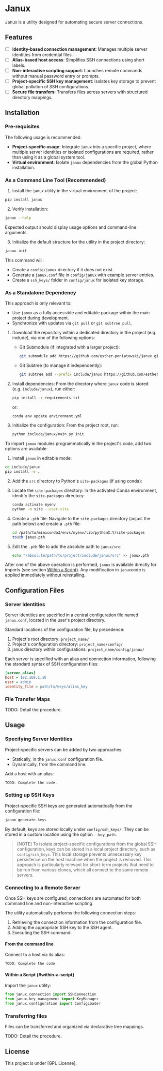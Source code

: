 # Janux

Janux is a utility designed for automating secure server connections.

## Features

- [ ] **Identity-based connection management**: Manages multiple server identities from credential
  files.
- [ ] **Alias-based host access**: Simplifies SSH connections using short labels.
- [ ] **Non-interactive scripting support**: Launches remote commands without manual password entry
  or prompts.
- [ ] **Project-specific SSH key management**: Isolates key storage to prevent global pollution of
  SSH configurations.
- [ ] **Secure file transfers**: Transfers files across servers with structured directory mappings.

## Installation

### Pre-requisites

The following usage is recommended:

- **Project-specific usage:** Integrate `janux` into a specific project, where multiple server
  identities or isolated configurations are required, rather than using it as a global system tool.
- **Virtual environment**: Isolate `janux` dependencies from the global Python installation.

### As a Command Line Tool (Recommended)

1. Install the `janux` utility in the virtual environment of the project:

  ```bash
  pip install janux
  ```

2. Verify installation:
  
  ```sh
  janux --help
  ```
  
  Expected output should display usage options and command-line arguments.
  
3. Initialize the default structure for the utility in the project directory:

  ```sh
  janux init
  ```
  
  This command will:
  
  - Create a `config/janux` directory if it does not exist.
  - Generate a `janux.conf` file in `config/janux` with example server entries.
  - Create a `ssh_keys/` folder in `config/janux` for isolated key storage.

### As a Standalone Dependency

This approach is only relevant to:

- Use `janux` as a fully accessible and editable package within the main project during development.
- Synchronize with updates via `git pull` or `git subtree pull`.

1. Download the repository within a dedicated directory in the project (e.g. include), via one of
   the following options:

   - Git Submodule (if integrated with a larger project):

     ```sh
     git submodule add https://github.com/esther-poniatowski/janux.git include/janux
     ```

   - Git Subtree (to manage it independently):

     ```sh
     git subtree add --prefix include/janux https://github.com/esther-poniatowski/janux.git main
     ```

2. Install dependencies: From the directory where `janux` code is stored (e.g. `include/janux`), run
   either:

   ```sh
   pip install -r requirements.txt
   ```
   
   or:
   
   ```sh
   conda env update environment.yml
   ```

4. Initialize the configuration: From the project root, run:

   ```sh
   python include/janux/main.py init
   ```

To import `janux` modules programmatically in the project's code, add two options are available:

1. Install `janux` in editable mode:
  
  ```sh
  cd include/janux
  pip install -e .
  ```

2. Add the `src` directory to Python's `site-packages` (if using conda):

  1. Locate the `site-packages` directory: In the activated Conda environment, identify the
     `site-packages` directory:
  
     ```sh
     conda activate myenv
     python -m site --user-site
     ```

  2. Create a `.pth` file: Navigate to the `site-packages` directory (adjust the path below) and
     create a `.pth` file:
  
     ```sh
     cd /path/to/miniconda3/envs/myenv/lib/pythonX.Y/site-packages
     touch janux.pth
     ```

  3. Edit the `.pth` file to add the absolute path to `janux/src`:
    
     ```sh
     echo "/absolute/path/to/project/include/janux/src" >> janux.pth
     ```

After one of the above operation is performed, `janux` is available directly for imports (see
section [Within a Script](#within-a-script)). Any modification in `janux`code is applied immediately
without reinstalling.

## Configuration Files

### Server Identities

Server identities are specified in a central configuration file named `janux.conf`, located in the
user's project directory.

Standard locations of the configuration file, by precedence:

1. Project's root directory: `project_name/`
2. Project's configuration directory: `project_name/config/`
3. janux directory within configurations: `project_name/config/janux/`

Each server is specified with an alias and connection information, following the standard syntax of
SSH configuration files:

```ini
[server_alias]
host = 192.168.1.10
user = admin
identity_file = path/to/keys/alias_key
```

### File Transfer Maps

TODO: Detail the procedure.

## Usage

### Specifying Server Identities

Project-specific servers can be added by two approaches:

- Statically, in the `janux.conf` configuration file.
- Dynamically, from the command line.

Add a host with an alias:

```sh
TODO: Complete the code.
```

### Setting up SSH Keys

Project-specific SSH keys are generated automatically from the configuration file:

```sh
janux generate-keys
```

By default, keys are stored locally under `config/ssh_keys/`. They can be stored in a custom
location using the option `--key_path`.

> [NOTE] To isolate project-specific configurations from the global SSH configuration, keys can be
> stored in a local project directory, such as `config/ssh_keys`. This local storage prevents
> unnecessary key persistence on the host machine when the project is removed. This approach is
> particularly relevant for short-term projects that need to be run from various clones, which all
> connect to the same remote servers.

### Connecting to a Remote Server

Once SSH keys are configured, connections are automated for both command line and non-interactive
scripting.

The utility automatically performs the following connection steps:

1. Retrieving the connection information from the configuration file.
2. Adding the appropriate SSH key to the SSH agent.
3. Executing the SSH command.

#### From the command line

Connect to a host via its alias:

```sh
TODO: Complete the code
```

#### Within a Script {#within-a-script}

Import the `janux` utility:

 ```python
 from janux.connection import SSHConnection
 from janux.key_management import KeyManager
 from janux.configuration import ConfigLoader
 ```

### Transferring files

Files can be transferred and organized via declarative tree mappings.

TODO: Detail the procedure.

## License

This project is under [GPL License].
